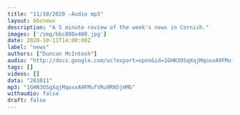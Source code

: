 ```yaml
---
title: "11/10/2020 -Audio mp3"
layout: bbcnews
description: "A 5 minute review of the week's news in Cornish."
images: ['/img/bbc800x400.jpg']
date: 2020-10-11T14:00:00Z
label: "news"
authors: ["Duncan McIntosh"]
audio: "http://docs.google.com/uc?export=open&id=1GHN3OSqXqjMqoxxA9FMufVRu9RN5jHMG"
tags: []
videos: []
data: "201011"
mp3: "1GHN3OSqXqjMqoxxA9FMufVRu9RN5jHMG"
withaudio: false
draft: false
---
```


